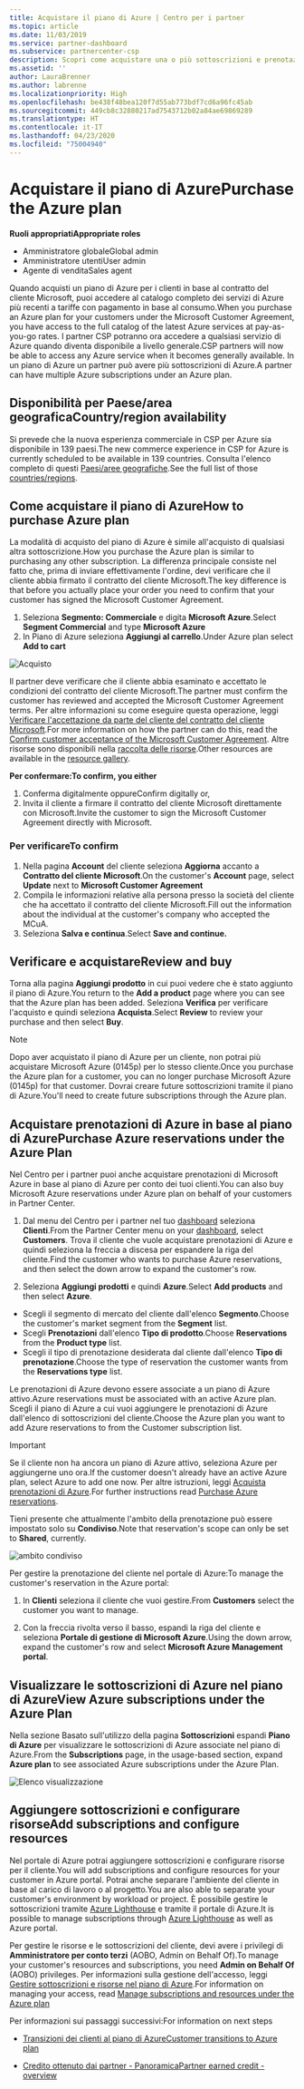 ```yaml
---
title: Acquistare il piano di Azure | Centro per i partner
ms.topic: article
ms.date: 11/03/2019
ms.service: partner-dashboard
ms.subservice: partnercenter-csp
description: Scopri come acquistare una o più sottoscrizioni e prenotazioni di Azure nel piano di Azure per configurare le risorse e per visualizzare o aggiungere sottoscrizioni.
ms.assetid: ''
author: LauraBrenner
ms.author: labrenne
ms.localizationpriority: High
ms.openlocfilehash: be438f48bea120f7d55ab773bdf7cd6a96fc45ab
ms.sourcegitcommit: 449cb8c32880217ad7543712b02a84ae69869289
ms.translationtype: HT
ms.contentlocale: it-IT
ms.lasthandoff: 04/23/2020
ms.locfileid: "75004940"
---
```

# <a name="purchase-the-azure-plan"></a><span data-ttu-id="d3e39-103">Acquistare il piano di Azure</span><span class="sxs-lookup"><span data-stu-id="d3e39-103">Purchase the Azure plan</span></span>

<span data-ttu-id="d3e39-104">**Ruoli appropriati**</span><span class="sxs-lookup"><span data-stu-id="d3e39-104">**Appropriate roles**</span></span>
-   <span data-ttu-id="d3e39-105">Amministratore globale</span><span class="sxs-lookup"><span data-stu-id="d3e39-105">Global admin</span></span>
-   <span data-ttu-id="d3e39-106">Amministratore utenti</span><span class="sxs-lookup"><span data-stu-id="d3e39-106">User admin</span></span>
-   <span data-ttu-id="d3e39-107">Agente di vendita</span><span class="sxs-lookup"><span data-stu-id="d3e39-107">Sales agent</span></span>

<span data-ttu-id="d3e39-108">Quando acquisti un piano di Azure per i clienti in base al contratto del cliente Microsoft, puoi accedere al catalogo completo dei servizi di Azure più recenti a tariffe con pagamento in base al consumo.</span><span class="sxs-lookup"><span data-stu-id="d3e39-108">When you purchase an Azure plan for your customers under the Microsoft Customer Agreement, you have access to the full catalog of the latest Azure services at pay-as-you-go rates.</span></span> <span data-ttu-id="d3e39-109">I partner CSP potranno ora accedere a qualsiasi servizio di Azure quando diventa disponibile a livello generale.</span><span class="sxs-lookup"><span data-stu-id="d3e39-109">CSP partners will now be able to access any Azure service when it becomes generally available.</span></span> <span data-ttu-id="d3e39-110">In un piano di Azure un partner può avere più sottoscrizioni di Azure.</span><span class="sxs-lookup"><span data-stu-id="d3e39-110">A partner can have multiple Azure subscriptions under an Azure plan.</span></span> 

## <a name="countryregion-availability"></a><span data-ttu-id="d3e39-111">Disponibilità per Paese/area geografica</span><span class="sxs-lookup"><span data-stu-id="d3e39-111">Country/region availability</span></span>
<span data-ttu-id="d3e39-112">Si prevede che la nuova esperienza commerciale in CSP per Azure sia disponibile in 139 paesi.</span><span class="sxs-lookup"><span data-stu-id="d3e39-112">The new commerce experience in CSP for Azure is currently scheduled to be available in 139 countries.</span></span> <span data-ttu-id="d3e39-113">Consulta l'elenco completo di questi [Paesi/aree geografiche](https://query.prod.cms.rt.microsoft.com/cms/api/am/binary/RE3QN0x).</span><span class="sxs-lookup"><span data-stu-id="d3e39-113">See the full list of those [countries/regions](https://query.prod.cms.rt.microsoft.com/cms/api/am/binary/RE3QN0x).</span></span> 

## <a name="how-to-purchase-azure-plan"></a><span data-ttu-id="d3e39-114">Come acquistare il piano di Azure</span><span class="sxs-lookup"><span data-stu-id="d3e39-114">How to purchase Azure plan</span></span>

<span data-ttu-id="d3e39-115">La modalità di acquisto del piano di Azure è simile all'acquisto di qualsiasi altra sottoscrizione.</span><span class="sxs-lookup"><span data-stu-id="d3e39-115">How you purchase the Azure plan is similar to purchasing any other subscription.</span></span> <span data-ttu-id="d3e39-116">La differenza principale consiste nel fatto che, prima di inviare effettivamente l'ordine, devi verificare che il cliente abbia firmato il contratto del cliente Microsoft.</span><span class="sxs-lookup"><span data-stu-id="d3e39-116">The key difference is that before you actually place your order you need to confirm that your customer has signed the Microsoft Customer Agreement.</span></span>

1. <span data-ttu-id="d3e39-117">Seleziona **Segmento: Commerciale** e digita **Microsoft Azure**.</span><span class="sxs-lookup"><span data-stu-id="d3e39-117">Select **Segment Commercial** and type **Microsoft Azure**</span></span> 
2. <span data-ttu-id="d3e39-118">In Piano di Azure seleziona **Aggiungi al carrello**.</span><span class="sxs-lookup"><span data-stu-id="d3e39-118">Under Azure plan select **Add to cart**</span></span>

![Acquisto](images/azure/Azurepurchase1.png)

<span data-ttu-id="d3e39-120">Il partner deve verificare che il cliente abbia esaminato e accettato le condizioni del contratto del cliente Microsoft.</span><span class="sxs-lookup"><span data-stu-id="d3e39-120">The partner must confirm the customer has reviewed and accepted the Microsoft Customer Agreement terms.</span></span> <span data-ttu-id="d3e39-121">Per altre informazioni su come eseguire questa operazione, leggi [Verificare l'accettazione da parte del cliente del contratto del cliente Microsoft](https://docs.microsoft.com/partner-center/confirm-customer-agreement).</span><span class="sxs-lookup"><span data-stu-id="d3e39-121">For more information on how the partner can do this, read the [Confirm customer acceptance of the Microsoft Customer Agreement](https://docs.microsoft.com/partner-center/confirm-customer-agreement).</span></span> <span data-ttu-id="d3e39-122">Altre risorse sono disponibili nella [raccolta delle risorse](https://partner.microsoft.com/resources/collection/Microsoft-Customer-Agreement-in-the-CSP-program#/).</span><span class="sxs-lookup"><span data-stu-id="d3e39-122">Other resources are available in the [resource gallery](https://partner.microsoft.com/resources/collection/Microsoft-Customer-Agreement-in-the-CSP-program#/).</span></span>

<span data-ttu-id="d3e39-123">**Per confermare:**</span><span class="sxs-lookup"><span data-stu-id="d3e39-123">**To confirm, you either**</span></span>
1. <span data-ttu-id="d3e39-124">Conferma digitalmente oppure</span><span class="sxs-lookup"><span data-stu-id="d3e39-124">Confirm digitally or,</span></span>
2. <span data-ttu-id="d3e39-125">Invita il cliente a firmare il contratto del cliente Microsoft direttamente con Microsoft.</span><span class="sxs-lookup"><span data-stu-id="d3e39-125">Invite the customer to sign the Microsoft Customer Agreement directly with Microsoft.</span></span> 

### <a name="to-confirm"></a><span data-ttu-id="d3e39-126">Per verificare</span><span class="sxs-lookup"><span data-stu-id="d3e39-126">To confirm</span></span> 

1. <span data-ttu-id="d3e39-127">Nella pagina **Account** del cliente seleziona **Aggiorna** accanto a **Contratto del cliente Microsoft**.</span><span class="sxs-lookup"><span data-stu-id="d3e39-127">On the customer's **Account** page, select **Update** next to **Microsoft Customer Agreement**</span></span>  
2. <span data-ttu-id="d3e39-128">Compila le informazioni relative alla persona presso la società del cliente che ha accettato il contratto del cliente Microsoft.</span><span class="sxs-lookup"><span data-stu-id="d3e39-128">Fill out the information about the individual at the customer's company who accepted the MCuA.</span></span>
3. <span data-ttu-id="d3e39-129">Seleziona **Salva e continua**.</span><span class="sxs-lookup"><span data-stu-id="d3e39-129">Select **Save and continue.**</span></span>  

## <a name="review-and-buy"></a><span data-ttu-id="d3e39-130">Verificare e acquistare</span><span class="sxs-lookup"><span data-stu-id="d3e39-130">Review and buy</span></span>

<span data-ttu-id="d3e39-131">Torna alla pagina **Aggiungi prodotto**  in cui puoi vedere che è stato aggiunto il piano di Azure.</span><span class="sxs-lookup"><span data-stu-id="d3e39-131">You return to the **Add a product** page where you can see that the Azure plan has been added.</span></span> <span data-ttu-id="d3e39-132">Seleziona **Verifica** per verificare l'acquisto e quindi seleziona **Acquista**.</span><span class="sxs-lookup"><span data-stu-id="d3e39-132">Select **Review** to review your purchase and then select **Buy**.</span></span> 

>[!Note]
><span data-ttu-id="d3e39-133">Dopo aver acquistato il piano di Azure per un cliente, non potrai più acquistare Microsoft Azure (0145p) per lo stesso cliente.</span><span class="sxs-lookup"><span data-stu-id="d3e39-133">Once you purchase the Azure plan for a customer, you can no longer purchase Microsoft Azure (0145p) for that customer.</span></span> <span data-ttu-id="d3e39-134">Dovrai creare future sottoscrizioni tramite il piano di Azure.</span><span class="sxs-lookup"><span data-stu-id="d3e39-134">You'll need to create future subscriptions through the Azure plan.</span></span>

## <a name="purchase-azure-reservations-under-the-azure-plan"></a><span data-ttu-id="d3e39-135">Acquistare prenotazioni di Azure in base al piano di Azure</span><span class="sxs-lookup"><span data-stu-id="d3e39-135">Purchase Azure reservations under the Azure Plan</span></span> 
  
<span data-ttu-id="d3e39-136">Nel Centro per i partner puoi anche acquistare prenotazioni di Microsoft Azure in base al piano di Azure per conto dei tuoi clienti.</span><span class="sxs-lookup"><span data-stu-id="d3e39-136">You can also buy Microsoft Azure reservations under Azure plan on behalf of your customers in Partner Center.</span></span>

1. <span data-ttu-id="d3e39-137">Dal menu del Centro per i partner nel tuo [dashboard](https://partner.microsoft.com/dashboard/) seleziona **Clienti**.</span><span class="sxs-lookup"><span data-stu-id="d3e39-137">From the Partner Center menu on your [dashboard](https://partner.microsoft.com/dashboard/), select **Customers**.</span></span> <span data-ttu-id="d3e39-138">Trova il cliente che vuole acquistare prenotazioni di Azure e quindi seleziona la freccia a discesa per espandere la riga del cliente.</span><span class="sxs-lookup"><span data-stu-id="d3e39-138">Find the customer who wants to purchase Azure reservations, and then select the down arrow to expand the customer's row.</span></span> 

2. <span data-ttu-id="d3e39-139">Seleziona **Aggiungi prodotti** e quindi **Azure**.</span><span class="sxs-lookup"><span data-stu-id="d3e39-139">Select **Add products** and then select **Azure**.</span></span> 
- <span data-ttu-id="d3e39-140">Scegli il segmento di mercato del cliente dall'elenco **Segmento**.</span><span class="sxs-lookup"><span data-stu-id="d3e39-140">Choose the customer's market segment from the **Segment** list.</span></span> 
- <span data-ttu-id="d3e39-141">Scegli **Prenotazioni** dall'elenco **Tipo di prodotto**.</span><span class="sxs-lookup"><span data-stu-id="d3e39-141">Choose **Reservations** from the **Product type** list.</span></span> 
- <span data-ttu-id="d3e39-142">Scegli il tipo di prenotazione desiderata dal cliente dall'elenco **Tipo di prenotazione**.</span><span class="sxs-lookup"><span data-stu-id="d3e39-142">Choose the type of reservation the customer wants from the **Reservations type** list.</span></span> 

<span data-ttu-id="d3e39-143">Le prenotazioni di Azure devono essere associate a un piano di Azure attivo.</span><span class="sxs-lookup"><span data-stu-id="d3e39-143">Azure reservations must be associated with an active Azure plan.</span></span> <span data-ttu-id="d3e39-144">Scegli il piano di Azure a cui vuoi aggiungere le prenotazioni di Azure dall'elenco di sottoscrizioni del cliente.</span><span class="sxs-lookup"><span data-stu-id="d3e39-144">Choose the Azure plan you want to add Azure reservations to from the Customer subscription list.</span></span> 

>[!Important] 
><span data-ttu-id="d3e39-145">Se il cliente non ha ancora un piano di Azure attivo, seleziona Azure per aggiungerne uno ora.</span><span class="sxs-lookup"><span data-stu-id="d3e39-145">If the customer doesn't already have an active Azure plan, select Azure to add one now.</span></span> <span data-ttu-id="d3e39-146">Per altre istruzioni, leggi [Acquista prenotazioni di Azure](https://docs.microsoft.com/partner-center/azure-reservations-buying#purchase-azure-reservations).</span><span class="sxs-lookup"><span data-stu-id="d3e39-146">For further instructions read [Purchase Azure reservations](https://docs.microsoft.com/partner-center/azure-reservations-buying#purchase-azure-reservations).</span></span>

<span data-ttu-id="d3e39-147">Tieni presente che attualmente l'ambito della prenotazione può essere impostato solo su **Condiviso**.</span><span class="sxs-lookup"><span data-stu-id="d3e39-147">Note that reservation's scope can only be set to **Shared**, currently.</span></span> 

![ambito condiviso](images/azure/addprods1.png)

<span data-ttu-id="d3e39-149">Per gestire la prenotazione del cliente nel portale di Azure:</span><span class="sxs-lookup"><span data-stu-id="d3e39-149">To manage the customer's reservation in the Azure portal:</span></span> 

1. <span data-ttu-id="d3e39-150">In **Clienti** seleziona il cliente che vuoi gestire.</span><span class="sxs-lookup"><span data-stu-id="d3e39-150">From **Customers** select the customer you want to manage.</span></span> 

2. <span data-ttu-id="d3e39-151">Con la freccia rivolta verso il basso, espandi la riga del cliente e seleziona **Portale di gestione di Microsoft Azure**.</span><span class="sxs-lookup"><span data-stu-id="d3e39-151">Using the down arrow, expand the customer's row and select **Microsoft Azure Management portal**.</span></span>  
 
## <a name="view-azure-subscriptions-under-the-azure-plan"></a><span data-ttu-id="d3e39-152">Visualizzare le sottoscrizioni di Azure nel piano di Azure</span><span class="sxs-lookup"><span data-stu-id="d3e39-152">View Azure subscriptions under the Azure Plan</span></span> 

<span data-ttu-id="d3e39-153">Nella sezione Basato sull'utilizzo della pagina **Sottoscrizioni** espandi **Piano di Azure** per visualizzare le sottoscrizioni di Azure associate nel piano di Azure.</span><span class="sxs-lookup"><span data-stu-id="d3e39-153">From the **Subscriptions** page, in the usage-based section, expand **Azure plan** to see associated Azure subscriptions under the Azure Plan.</span></span>

![Elenco visualizzazione](images/azure/addprods2.png) 


## <a name="add-subscriptions-and-configure-resources"></a><span data-ttu-id="d3e39-155">Aggiungere sottoscrizioni e configurare risorse</span><span class="sxs-lookup"><span data-stu-id="d3e39-155">Add subscriptions and configure resources</span></span>

<span data-ttu-id="d3e39-156">Nel portale di Azure potrai aggiungere sottoscrizioni e configurare risorse per il cliente.</span><span class="sxs-lookup"><span data-stu-id="d3e39-156">You will add subscriptions and configure resources for your customer in Azure portal.</span></span> <span data-ttu-id="d3e39-157">Potrai anche separare l'ambiente del cliente in base al carico di lavoro o al progetto.</span><span class="sxs-lookup"><span data-stu-id="d3e39-157">You are also able to separate your customer's environment by workload or project.</span></span> <span data-ttu-id="d3e39-158">È possibile gestire le sottoscrizioni tramite [Azure Lighthouse](https://azure.microsoft.com/services/azure-lighthouse/) e tramite il portale di Azure.</span><span class="sxs-lookup"><span data-stu-id="d3e39-158">It is possible to manage subscriptions through [Azure Lighthouse](https://azure.microsoft.com/services/azure-lighthouse/) as well as Azure portal.</span></span> 

<span data-ttu-id="d3e39-159">Per gestire le risorse e le sottoscrizioni del cliente, devi avere i privilegi di **Amministratore per conto terzi** (AOBO, Admin on Behalf Of).</span><span class="sxs-lookup"><span data-stu-id="d3e39-159">To manage your customer's resources and subscriptions, you need **Admin on Behalf Of** (AOBO) privileges.</span></span> <span data-ttu-id="d3e39-160">Per informazioni sulla gestione dell'accesso, leggi [Gestire sottoscrizioni e risorse nel piano di Azure](azure-plan-manage.md).</span><span class="sxs-lookup"><span data-stu-id="d3e39-160">For information on managing your access, read [Manage subscriptions and resources under the Azure plan](azure-plan-manage.md)</span></span>

<span data-ttu-id="d3e39-161">Per informazioni sui passaggi successivi:</span><span class="sxs-lookup"><span data-stu-id="d3e39-161">For information on next steps</span></span>

- [<span data-ttu-id="d3e39-162">Transizioni dei clienti al piano di Azure</span><span class="sxs-lookup"><span data-stu-id="d3e39-162">Customer transitions to Azure plan</span></span>](azure-plan-transition.md)

- [<span data-ttu-id="d3e39-163">Credito ottenuto dai partner - Panoramica</span><span class="sxs-lookup"><span data-stu-id="d3e39-163">Partner earned credit - overview</span></span>](partner-earned-credit.md)







            




    

  













    



    
